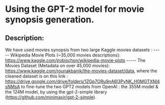 # Using the GPT-2 model for movie synopsis generation.


## Description:
We have used movies synopsis from two large Kaggle movies datasets :
----- Wikipedia Movie Plots (~35,000 movies descriptions): https://www.kaggle.com/jrobischon/wikipedia-movie-plots
----- The Movies Dataset (Metadata on over 45,000 movies): https://www.kaggle.com/rounakbanik/the-movies-dataset/data, 
      where the cleaned dataset is on this link : https://drive.google.com/drive/folders/1ZGp7ORu9nA6l3PyNK_H0MGTXNl4sNMsA
to fine-tune the two GPT2 models from OpenAI : the 355M model & the 124M model, by using the gpt-2-simple library (https://github.com/minimaxir/gpt-2-simple).
